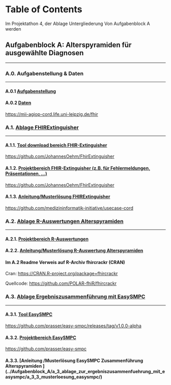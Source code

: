 # Table of Contents 
Im Projektathon 4, der Ablage Untergliederung Von Aufgabenblock A werden

## Aufgabenblock A: Alterspyramiden für ausgewählte Diagnosen
--- 

### A.0.            Aufgabenstellung & Daten 
---

#### A.0.1           [Aufgabenstellung](../Aufgabenblock_A/a_0_aufgabenstellung_und_daten/)

#### A.0.2           [Daten](../Aufgabenblock_A/a_0_aufgabenstellung_und_daten/)


<https://mii-agiop-cord.life.uni-leipzig.de/fhir>


### A.1.            [Ablage FHIRExtinguisher](../Aufgabenblock_A/a_1_ablage_fhirextinguisher/)
 
--- 
#### A.1.1.          [Tool download bereich FHIR-Extinguisher](../Aufgabenblock_A/a_1_ablage_fhirextinguisher/a_1_1_tool_download_bereich/)
 

<https://github.com/JohannesOehm/FhirExtinguisher>

#### A.1.2.          [Projektbereich FHIR-Extinguisher (z.B. für Fehlermeldungen, Präsentationen, …)](../Aufgabenblock_A/a_1_ablage_fhirextinguisher/a_1_2_projektbereich/)

<https://github.com/JohannesOehm/FhirExtinguisher>

#### A.1.3.          [Anleitung/Musterlösung FHIRExtinguisher](../Aufgabenblock_A/a_1_ablage_fhirextinguisher/a_1_3_musterloesung/) 

<https://github.com/medizininformatik-initiative/usecase-cord>

### A.2.            [Ablage R-Auswertungen Alterspyramiden](../Aufgabenblock_A/a_2_ablage_zur_alterspyramiden/) 
--- 

#### A.2.1.          [Projektbereich R-Auswertungen](../Aufgabenblock_A/a_2_ablage_zur_alterspyramiden/a_2_1_projektbereich/)

#### A.2.2.          [Anleitung/Musterlösung R-Auswertung Alterspyramiden](../Aufgabenblock_A/a_2_ablage_zur_alterspyramiden/a_2_2_musterlösung_r_auswertung/)


#### Im A.2 Readme Verweis auf R-Archiv fhircrackr (CRAN)
Cran: <https://CRAN.R-project.org/package=fhircrackr>

Quellcode: <https://github.com/POLAR-fhiR/fhircrackr>
### A.3.             [Ablage Ergebniszusammenführung mit EasySMPC](../Aufgabenblock_A/a_3_ablage_zur_ergebniszusammenfuehrung_mit_easysmpc/) 
--- 
#### A.3.1.          [Tool EasySMPC](../Aufgabenblock_A/a_3_ablage_zur_ergebniszusammenfuehrung_mit_easysmpc/a_3_1_tool_download_bereich_easysmpc/) 

<https://github.com/prasser/easy-smpc/releases/tag/v1.0.0-alpha>

#### A.3.2.          [Projektbereich EasySMPC](../Aufgabenblock_A/a_3_ablage_zur_ergebniszusammenfuehrung_mit_easysmpc/a_3_2_projektbereich_easysmpc/)

<https://github.com/prasser/easy-smpc> 

#### A.3.3.          [Anleitung /Musterlösung EasySMPC Zusammenführung Alterspyramiden ] (../Aufgabenblock_A/a_3_ablage_zur_ergebniszusammenfuehrung_mit_easysmpc/a_3_3_musterloesung_easysmpc/)


